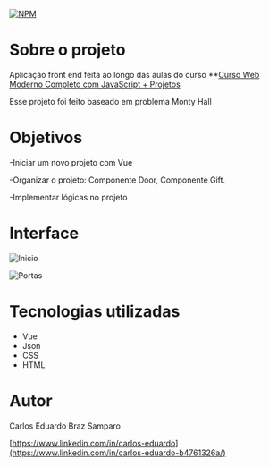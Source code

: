 [![NPM](https://img.shields.io/npm/l/react)](https://github.com/cadusamparo/Monty-Hall/blob/main/LICENSE)

# Sobre o projeto

Aplicação front end feita ao longo das aulas do curso **[Curso Web Moderno Completo com JavaScript + Projetos](https://www.udemy.com/course/curso-web/)

Esse projeto foi feito baseado em problema Monty Hall

# Objetivos

-Iniciar um novo projeto com Vue 

-Organizar o projeto: Componente Door, Componente Gift.

-Implementar lógicas no projeto

# Interface

![Inicio](https://github.com/cadusamparo/Monty-Hall/assets/128712778/0f624cc8-ea4f-4cf5-b626-7a5335d4353d)

![Portas](https://github.com/cadusamparo/Monty-Hall/assets/128712778/b333268b-303c-460a-a11d-81f433451cb1)


# Tecnologias utilizadas

- Vue
- Json
- CSS
- HTML

# Autor
Carlos Eduardo Braz Samparo

[https://www.linkedin.com/in/carlos-eduardo](https://www.linkedin.com/in/carlos-eduardo-b4761326a/)
